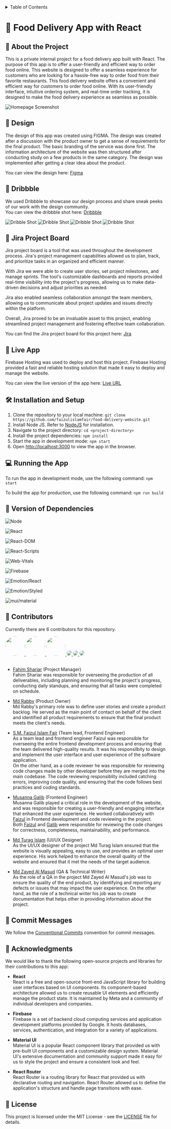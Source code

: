 <details>
<summary>Table of Contents</summary>
<br>
<ul>
<br>

[About the Project](#💬-about-the-project)
<br>

[Design](#🎨-design)
<br>

[Jira Project Board](#📝-jira-project-board)
<br>

[Live App](#🚀-live-app)
<br>

[Installation and Setup](#🛠️-installation-and-setup)
<br>

[Running the App](#💻-running-the-app)
<br>

[Version of Dependencies](#💼-version-of-dependencies)
<br>

[Contributors](#🤝-contributors)
<br>

[Commit Messages](#📝-commit-messages)
<br>

[Acknowledgements](#🙏-acknowledgments)
<br>

[License](#📄-license)

<br>
</ul>
</details>

# 🍔 Food Delivery App with React

## 💬 About the Project
This is a private internal project for a food delivery app built with React. The purpose of this app is to offer a user-friendly and efficient way to order food online. This website is designed to offer a seamless experience for customers who are looking for a hassle-free way to order food from their favorite restaurants. This food delivery website offers a convenient and efficient way for customers to order food online. With its user-friendly interface, intuitive ordering system, and real-time order tracking, it is designed to make the food delivery experience as seamless as possible.

![Homepage Screenshot](./readme-images/homepage_screenshot_1.png "homepage1")

## 🎨 Design

<p>
    The design of this app was created using FIGMA. The design was created after a discussion with the product owner to get a sense of requirements for the final product. The basic branding of the service was done first. The information architecture of the website was then structured after conducting study on a few products in the same category. The design was implemented after getting a clear idea about the product.
</p>

You can view the design here: [Figma](https://www.figma.com/file/Ko8egmw3uhSwDUNakD33M2/Food_Delivery_Website?node-id=0-1&t=EomfDv7bDY6z3geH-0)

## 🏀 Dribbble

We used Dribbble to showcase our design process and share sneak peeks of our work with the design community.<br>
You can view the dribbble shot here:  [Dribbble](https://dribbble.com/shots/21153245-PlateDrop-Your-Hassle-Free-Food-Delivery-Solution)

![Dribble Shot](./readme-images/dribbble1.png "Dribble Shot")
![Dribble Shot](./readme-images/dribble2.png "Dribble Shot")
![Dribble Shot](./readme-images/dribble3.png "Dribble Shot")
![Dribble Shot](./readme-images/dribble4.png "Dribble Shot")

## 📝 Jira Project Board
Jira project board is a tool that was used throughout the development process. Jira's project management capabilities allowed us to plan, track, and prioritize tasks in an organized and efficient manner.

With Jira we were able to create user stories, set project milestones, and manage sprints. The tool's customizable dashboards and reports provided real-time visibility into the project's progress, allowing us to make data-driven decisions and adjust priorities as needed.

Jira also enabled seamless collaboration amongst the team members, allowing us to communicate about project updates and issues directly within the platform.

Overall, Jira proved to be an invaluable asset to this project, enabling streamlined project management and fostering effective team collaboration.

You can find the Jira project board for this project here: [Jira](https://irstproject.atlassian.net/jira/software/projects/FD/boards/2)

## 🚀 Live App
Firebase Hosting was used to deploy and host this project. Firebase Hosting provided a fast and reliable hosting solution that made it easy to deploy and manage the website.

You can view the live version of the app here: [Live URL](https://food-delivery-website-60505.firebaseapp.com/)

## 🛠️ Installation and Setup

1. Clone the repository to your local machine: `git clone https://github.com/faizulislamfair/food-delivery-website.git`
2. Install Node JS. Refer to [NodeJS](#https://nodejs.org/en) for installation.
3. Navigate to the project directory: `cd <project-directory>`
4. Install the project dependencies: `npm install`
5. Start the app in development mode: `npm start`
6. Open [http://localhost:3000](http://localhost:3000) to view the app in the browser.

## 💻 Running the App

To run the app in development mode, use the following command: `npm start`

To build the app for production, use the following command: `npm run build`

## 💼 Version of Dependencies

![Node](https://img.shields.io/badge/Node-18.5.0-blue?style=for-the-badge)

![React](https://img.shields.io/badge/React-18.2.0-blue?style=for-the-badge)

![React-DOM](https://img.shields.io/badge/React--DOM-18.2.0-blue?style=for-the-badge)

![React-Scripts](https://img.shields.io/badge/React--Scripts-5.0.1-blue?style=for-the-badge)

![Web-Vitals](https://img.shields.io/badge/Web--Vitals-2.1.4-blue?style=for-the-badge)

![Firebase](https://img.shields.io/badge/Firebase-9.18.0-blue?style=for-the-badge)

![Emotion/React](https://img.shields.io/badge/Emotion/React-11.10.6-blue?style=for-the-badge)

![Emotion/Styled](https://img.shields.io/badge/Emotion/Styled-11.10.6-blue?style=for-the-badge)

![mui/material](https://img.shields.io/badge/mui/material-5.11.11-blue?style=for-the-badge)



## 🤝 Contributors

Currently there are 6 contributors for this repository.

<a href = "https://github.com/1810002">
<img src="./readme-images/fahim.png" width="60" height="60" style="border-radius:50%">
</a>
<a href = "https://github.com/Rabbi1810014">
<img src="./readme-images/rabby.png" width="60" height="60" style="border-radius:50%">
</a>
<a href = "https://github.com/TuragLab">
<img src="./readme-images/turag.png" width="60" height="60" style="border-radius:50%">
</a>
<a href = "https://github.com/faizulislamfair">
<img src="https://github.com/faizulislamfair.png?size=60" style="border-radius:50%">
</a>
<a href = "https://github.com/galib100">
<img src="https://github.com/galib100.png?size=60" style="border-radius:50%">
</a>
<a href = "https://github.com/Zayed-26">
<img src="https://github.com/Zayed-26.png?size=60" style="border-radius:50%">
</a>
<br><br>

- [Fahim Shariar](https://github.com/1810002) (Project Manager) <br>
Fahim Shariar was responsible for overseeing the production of all deliverables, including planning and monitoring the project's progress, conducting daily standups, and ensuring that all tasks were completed on schedule.

- [Md Rabby](https://github.com/Rabbi1810014) (Product Owner) <br>
Md Rabby's primary role was to define user stories and create a product backlog. He served as the main point of contact on behalf of the client and identified all product requirements to ensure that the final product meets the client's needs.

- [S.M. Faizul Islam Fair](https://github.com/faizulislamfair) (Team lead, Frontend Engineer)<br>
As a team lead and frontend engineer Faizul was responsible for overseeing the entire frontend development process and ensuring that the team delivered high-quality results. It was his responsilbity to design and implement the user interface and user experience of the software application.<br>
On the other hand, as a code reviewer he was responsible for reviewing code changes made by other developer before they are merged into the main codebase. The code reviewing responsiblity included catching errors, improving code quality, and ensuring that the code follows best practices and coding standards.

- [Musanna Galib](https://github.com/galib100) (Frontend Engineer) <br>
Musanna Galib played a critical role in the development of the website, and was responsible for creating a user-friendly and engaging interface that enhanced the user experience. He worked collaboratively with [Faizul](https://github.com/faizulislamfair) in Frontend development and code reviewing in the project.<br>
Both [Faizul](https://github.com/faizulislamfair) and [Galib](https://github.com/galib100) were responsible for reviewing the code changes for correctness, completeness, maintainability, and performance.

- [Md Turag Islam](https://github.com/TuragLab) (UI/UX Designer) <br>
As the UI/UX designer of the project Md Turag Islam ensured that the website is visually appealing, easy to use, and provides an optimal user experience. His work helped to enhance the overall quality of the website and ensured that it met the needs of the target audience.

- [Md Zayed Al Masud](https://github.com/Zayed-26) (QA & Technical Writer)<br>
As the role of a QA  in the project Md Zayed Al Masud's job was to ensure the quality of the end product, by identifying and reporting any defects or issues that may impact the user experience. On the other hand, as the role of a technical writer his job was to create documentation that helps other in providing information about the project.


## 📝 Commit Messages

We follow the [Conventional Commits](https://www.conventionalcommits.org/en/v1.0.0/#summary) convention for commit messages.


## 🙏 Acknowledgments

We would like to thank the following open-source projects and libraries for their contributions to this app:

- <b> React </b> <br>
React is a free and open-source front-end JavaScript library for building user interfaces based on UI components. Its component-based architecture allowed us to create reusable UI elements and efficiently manage the product state. It is maintained by Meta and a community of individual developers and companies.

- <b> Firebase </b> <br>
Firebase is a set of backend cloud computing services and application development platforms provided by Google. It hosts databases, services, authentication, and integration for a variety of applications.

- <b> Material UI </b> <br>
Material UI is a popular React component library that provided us with pre-built UI components and a customizable design system. Material UI's extensive documentation and community support made it easy for us to style the project and ensure a consistent look and feel.

- <b> React Router </b> <br>
React Router is a routing library for React that provided us with declarative routing and navigation. React Router allowed us to define the application's structure and handle page transitions with ease.


## 📄 License

This project is licensed under the MIT License - see the [LICENSE](LICENSE) file for details.
